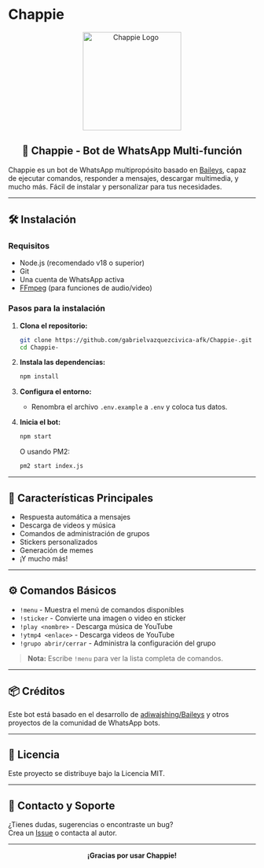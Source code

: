# Chappie

<div align="center">
  <img src="https://i.imgur.com/ChappieBotLogo.png" width="200" alt="Chappie Logo"/>
  <h2>🤖 Chappie - Bot de WhatsApp Multi-función</h2>
</div>

Chappie es un bot de WhatsApp multipropósito basado en [Baileys](https://github.com/adiwajshing/Baileys), capaz de ejecutar comandos, responder a mensajes, descargar multimedia, y mucho más. Fácil de instalar y personalizar para tus necesidades.

---

## 🛠️ Instalación

### Requisitos

- Node.js (recomendado v18 o superior)
- Git
- Una cuenta de WhatsApp activa
- [FFmpeg](https://ffmpeg.org/) (para funciones de audio/video)

### Pasos para la instalación

1. **Clona el repositorio:**
   ```bash
   git clone https://github.com/gabrielvazquezcivica-afk/Chappie-.git
   cd Chappie-
   ```

2. **Instala las dependencias:**
   ```bash
   npm install
   ```

3. **Configura el entorno:**
   - Renombra el archivo `.env.example` a `.env` y coloca tus datos.

4. **Inicia el bot:**
   ```bash
   npm start
   ```
   O usando PM2:
   ```bash
   pm2 start index.js
   ```

---

## 🧩 Características Principales

- Respuesta automática a mensajes
- Descarga de videos y música
- Comandos de administración de grupos
- Stickers personalizados
- Generación de memes
- ¡Y mucho más!

---

## ⚙️ Comandos Básicos

- `!menu` - Muestra el menú de comandos disponibles
- `!sticker` - Convierte una imagen o video en sticker
- `!play <nombre>` - Descarga música de YouTube
- `!ytmp4 <enlace>` - Descarga videos de YouTube
- `!grupo abrir/cerrar` - Administra la configuración del grupo

> **Nota:** Escribe `!menu` para ver la lista completa de comandos.

---

## 📦 Créditos

Este bot está basado en el desarrollo de [adiwajshing/Baileys](https://github.com/adiwajshing/Baileys) y otros proyectos de la comunidad de WhatsApp bots.

---

## 📝 Licencia

Este proyecto se distribuye bajo la Licencia MIT.

---

## 💬 Contacto y Soporte

¿Tienes dudas, sugerencias o encontraste un bug?  
Crea un [Issue](https://github.com/gabrielvazquezcivica-afk/Chappie-/issues) o contacta al autor.

---

<div align="center">
  <b>¡Gracias por usar Chappie!</b>
</div>
